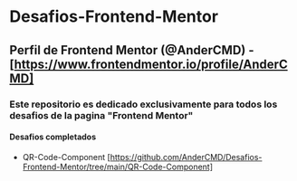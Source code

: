 # Desafios-Frontend-Mentor

## Perfil de Frontend Mentor (@AnderCMD) - [https://www.frontendmentor.io/profile/AnderCMD]

### Este repositorio es dedicado exclusivamente para todos los desafios de la pagina "Frontend Mentor"

#### Desafios completados

- QR-Code-Component [https://github.com/AnderCMD/Desafios-Frontend-Mentor/tree/main/QR-Code-Component]

